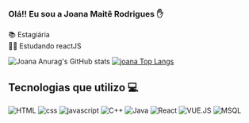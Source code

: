 ### Olá!! Eu sou a Joana Maitê Rodrigues ✋ 
📚 Estagiária 
<br>
👩‍💻 Estudando reactJS
<br>

![ Joana Anurag's GitHub stats](https://github-readme-stats.vercel.app/api?username=joanamaite&show_icons=true&theme=radical)
[![ joana Top Langs](https://github-readme-stats.vercel.app/api/top-langs/?username=joanamaite&layout=compact&theme=radical)](https://github.com/anuraghazra/github-readme-stats)

## Tecnologias que utilizo 💻
![HTML](https://img.shields.io/badge/HTML5-E34F26?style=for-the-badge&logo=html5&logoColor=white)
![css](https://img.shields.io/badge/CSS3-1572B6?style=for-the-badge&logo=css3&logoColor=white)
![javascript](https://img.shields.io/badge/JavaScript-F7DF1E?style=for-the-badge&logo=javascript&logoColor=black)
![C++](https://img.shields.io/badge/C%2B%2B-00599C?style=for-the-badge&logo=c%2B%2B&logoColor=white)
![Java](https://img.shields.io/badge/Java-ED8B00?style=for-the-badge&logo=openjdk&logoColor=white)
![React](https://img.shields.io/badge/React-20232A?style=for-the-badge&logo=react&logoColor=61DAFB)
![VUE.JS](https://img.shields.io/badge/Vue.js-35495E?style=for-the-badge&logo=vue.js&logoColor=4FC08D)
![MSQL](https://img.shields.io/badge/MySQL-00000F?style=for-the-badge&logo=mysql&logoColor=white)


